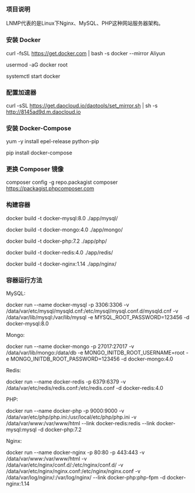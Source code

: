 ### 项目说明

LNMP代表的是Linux下Nginx、MySQL、PHP这种网站服务器架构。

### 安装 Docker

curl -fsSL https://get.docker.com | bash -s docker --mirror Aliyun

usermod -aG docker  root

systemctl start docker

### 配置加速器

curl -sSL https://get.daocloud.io/daotools/set_mirror.sh | sh -s http://8145ad9d.m.daocloud.io

### 安装 Docker-Compose

yum -y install epel-release python-pip

pip install docker-compose

### 更换 Composer 镜像

composer config -g repo.packagist composer https://packagist.phpcomposer.com

### 构建容器

docker build -t docker-mysql:8.0 ./app/mysql/

docker build -t docker-mongo:4.0 ./app/mongo/

docker build -t docker-php:7.2 ./app/php/

docker build -t docker-redis:4.0 ./app/redis/

docker build -t docker-nginx:1.14 ./app/nginx/

### 容器运行方法

MySQL:

docker run --name docker-mysql -p 3306:3306 -v /data/var/etc/mysql/mysqld.cnf:/etc/mysql/mysql.conf.d/mysqld.cnf -v /data/var/lib/mysql:/var/lib/mysql -e MYSQL_ROOT_PASSWORD=123456 -d docker-mysql:8.0

Mongo:

docker run --name docker-mongo -p 27017:27017 -v /data/var/lib/mongo:/data/db -e MONGO_INITDB_ROOT_USERNAME=root -e MONGO_INITDB_ROOT_PASSWORD=123456 -d docker-mongo:4.0

Redis:

docker run --name docker-redis -p 6379:6379 -v /data/var/etc/redis/redis.conf:/etc/redis.conf -d docker-redis:4.0

PHP:

docker run --name docker-php -p 9000:9000 -v /data/var/etc/php/php.ini:/usr/local/etc/php/php.ini -v /data/var/www:/var/www/html --link docker-redis:redis --link docker-mysql:mysql -d docker-php:7.2

Nginx:

docker run --name docker-nginx -p 80:80 -p 443:443 -v /data/var/www:/var/www/html -v /data/var/etc/nginx/conf.d/:/etc/nginx/conf.d/ -v /data/var/etc/nginx/nginx.conf:/etc/nginx/nginx.conf -v /data/var/log/nginx/:/var/log/nginx/ --link docker-php:php-fpm -d docker-nginx:1.14
